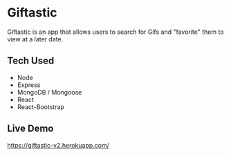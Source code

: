 # Giftastic

Giftastic is an app that allows users to search for Gifs and "favorite" them to view at a later date.

## Tech Used

- Node
- Express
- MongoDB / Mongoose
- React
- React-Bootstrap

## Live Demo

https://giftastic-v2.herokuapp.com/
